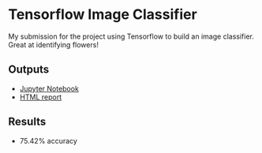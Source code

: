 # Tensorflow Image Classifier
My submission for the project using Tensorflow to build an image classifier. Great at identifying flowers!

## Outputs
- [Jupyter Notebook](https://github.com/drakobian/intro-to-ml-tensorflow/blob/master/image_classifier/Project_Image_Classifier_Project.ipynb)
- [HTML report](https://htmlpreview.github.io/?https://github.com/drakobian/intro-to-ml-tensorflow/blob/master/image_classifier/Project_Image_Classifier_Project.html)

## Results
- 75.42% accuracy